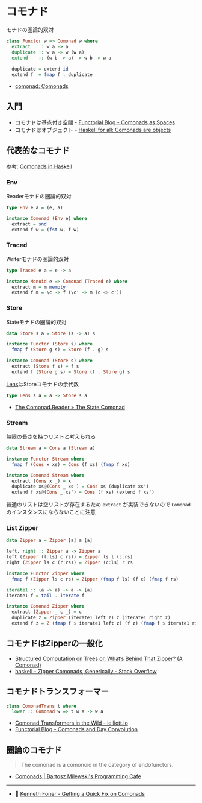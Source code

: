 # コモナド
モナドの圏論的双対

```hs
class Functor w => Comonad w where
  extract   :: w a -> a
  duplicate :: w a -> w (w a)
  extend    :: (w b -> a) -> w b -> w a
  
  duplicate = extend id
  extend f  = fmap f . duplicate
```

* [comonad: Comonads](https://hackage.haskell.org/package/comonad)

## 入門

* コモナドは基点付き空間 - [Functorial Blog - Comonads as Spaces](http://blog.functorial.com/posts/2016-08-07-Comonads-As-Spaces.html)
* コモナドはオブジェクト - [Haskell for all: Comonads are objects](http://www.haskellforall.com/2013/02/you-could-have-invented-comonads.html)

## 代表的なコモナド
参考: [Comonads in Haskell](https://www.slideshare.net/davidoverton/comonad)

### Env
Readerモナドの圏論的双対

```hs
type Env e a = (e, a)

instance Comonad (Env e) where
  extract = snd
  extend f w = (fst w, f w)
```

### Traced
Writerモナドの圏論的双対

```hs
type Traced e a = e -> a

instance Monoid e => Comonad (Traced e) where
  extract m = m mempty
  extend f m = \c -> f (\c' -> m (c <> c'))
```

### Store
Stateモナドの圏論的双対

```hs
data Store s a = Store (s -> a) s

instance Functor (Store s) where
  fmap f (Store g s) = Store (f . g) s

instance Comonad (Store s) where
  extract (Store f s) = f s
  extend f (Store g s) = Store (f . Store g) s
```

[Lens](docs/lens.md)はStoreコモナドの余代数

```hs
type Lens s a = a -> Store s a
```

* [The Comonad.Reader » The State Comonad](http://comonad.com/reader/2018/the-state-comonad/)

### Stream
無限の長さを持つリストと考えられる

```hs
data Stream a = Cons a (Stream a)

instance Functor Stream where
  fmap f (Cons x xs) = Cons (f xs) (fmap f xs)

instance Comonad Stream where
  extract (Cons x _) = x
  duplicate xs@(Cons _ xs') = Cons xs (duplicate xs')
  extend f xs@(Cons _ xs') = Cons (f xs) (extend f xs')
```

普通のリストは空リストが存在するため `extract` が実装できないので `Comonad` のインスタンスにならないことに注意

### List Zipper

```hs
data Zipper a = Zipper [a] a [a]

left, right :: Zipper a -> Zipper a
left (Zipper (l:ls) c rs)) = Zipper ls l (c:rs)
right (Zipper ls c (r:rs)) = Zipper (c:ls) r rs

instance Functor Zipper where
  fmap f (Zipper ls c rs) = Zipper (fmap f ls) (f c) (fmap f rs)

iterate1 :: (a -> a) -> a -> [a]
iterate1 f = tail . iterate f

instance Comonad Zipper where
  extract (Zipper _ c _) = c
  duplicate z = Zipper (iterate1 left z) z (iterate1 right z)
  extend f z = Z (fmap f $ iterate1 left z) (f z) (fmap f $ iterate1 right z)

```

## コモナドはZipperの一般化

* [Structured Computation on Trees or, What’s Behind That Zipper? (A Comonad)](https://www.ioc.ee/~tarmo/tsem05/uustalu0812-slides.pdf)
* [haskell - Zipper Comonads, Generically - Stack Overflow](https://stackoverflow.com/questions/25554062/zipper-comonads-generically?lq=1)

## コモナドトランスフォーマー

```hs
class ComonadTrans t where
  lower :: Comonad w => t w a -> w a
```

* [Comonad Transformers in the Wild - ielliott.io](http://blog.ielliott.io/comonad-transformers-in-the-wild/)
* [Functorial Blog - Comonads and Day Convolution](http://blog.functorial.com/posts/2016-08-08-Comonad-And-Day-Convolution.html)

## 圏論のコモナド

> The comonad is a comonoid in the category of endofunctors.

* [Comonads \| Bartosz Milewski's Programming Cafe](https://bartoszmilewski.com/2017/01/02/comonads/)

----

* 🎥 [Kenneth Foner - Getting a Quick Fix on Comonads](https://www.youtube.com/watch?v=F7F-BzOB670)
